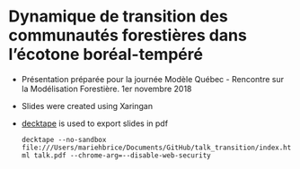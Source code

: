 # Dynamique de transition des communautés forestières dans l’écotone boréal-tempéré

- Présentation préparée pour la journée Modèle Québec - Rencontre sur la Modélisation Forestière. 1er novembre 2018

- Slides were created using Xaringan

- [decktape](https://github.com/astefanutti/decktape) is used to export slides in pdf

  `decktape --no-sandbox file:///Users/mariehbrice/Documents/GitHub/talk_transition/index.html talk.pdf --chrome-arg=--disable-web-security`
